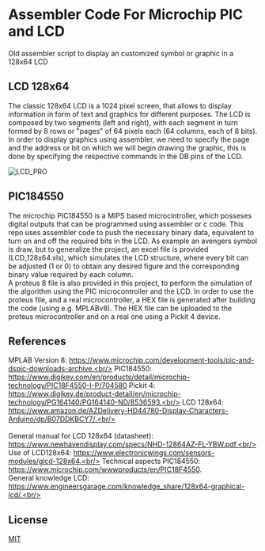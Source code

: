 # Assembler Code For Microchip PIC and LCD
Old assembler script to display an customized symbol or graphic in a 128x64 LCD

## LCD 128x64
The classic 128x64 LCD is a 1024 pixel screen, that allows to display information in form of text and graphics for different purposes. The LCD is composed by two segments (left and right), with each segment in turn formed by 8 rows or "pages" of 64 pixels each (64 columns, each of 8 bits).<br/>
In order to display graphics using assembler, we need to specify the page and the address or bit on which we will begin drawing the graphic, this is done by specifying the respective commands in the DB pins of the LCD.

![LCD_PRO](https://github.com/VictorHugoRodriguez/Assembler_PIC_LCD/blob/[branch]/image.jpg?raw=true)

## PIC184550
The microchip PIC184550 is a MIPS based microcintroller, which posseses digital outputs that can be programmed using assembler or c code. This repo uses assembler code to push the necessary binary data, equivalent to turn on and off the required bits in the LCD. As example an avengers symbol is draw, but to generalize the project, an excel file is provided (LCD_128x64.xls), which simulates the LCD structure, where every bit can be adjusted (1 or 0) to obtain any desired figure and the corresponding binary value required by each column.<br/>
A proteus 8 file is also provided in this project, to perform the simulation of the algorithm using the PIC microcontroller and the LCD. In order to use the proteus file, and a real microcontroller, a HEX file is generated after building the code (using e.g. MPLABv8). The HEX file can be uploaded to the proteus microcontroller and on a real one using a Pickit 4 device.


## References
MPLAB Version 8: https://www.microchip.com/development-tools/pic-and-dspic-downloads-archive.<br/>
PIC184550: https://www.digikey.com/en/products/detail/microchip-technology/PIC18F4550-I-P/704580
Pickit 4: https://www.digikey.de/product-detail/en/microchip-technology/PG164140/PG164140-ND/8536593.<br/>
LCD 128x64: https://www.amazon.de/AZDelivery-HD44780-Display-Characters-Arduino/dp/B07DDKBCY7/.<br/>
<br/>
<br/>
General manual for LCD 128x64 (datasheet): https://www.newhavendisplay.com/specs/NHD-12864AZ-FL-YBW.pdf.<br/>
Use of LCD128x64: https://www.electronicwings.com/sensors-modules/glcd-128x64.<br/>
Technical aspects PIC184550: https://www.microchip.com/wwwproducts/en/PIC18F4550. <br/>
General knowledge LCD: https://www.engineersgarage.com/knowledge_share/128x64-graphical-lcd/.<br/>


## License
[MIT](https://choosealicense.com/licenses/mit/)

